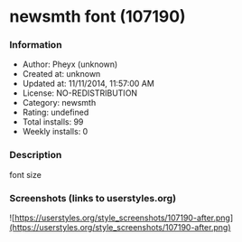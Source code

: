# newsmth font (107190)

### Information
- Author: Pheyx (unknown)
- Created at: unknown
- Updated at: 11/11/2014, 11:57:00 AM
- License: NO-REDISTRIBUTION
- Category: newsmth
- Rating: undefined
- Total installs: 99
- Weekly installs: 0


### Description
font size


### Screenshots (links to userstyles.org)
![https://userstyles.org/style_screenshots/107190-after.png](https://userstyles.org/style_screenshots/107190-after.png)


